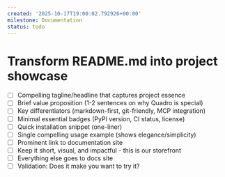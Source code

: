 ```yaml
---
created: '2025-10-17T19:00:02.792926+00:00'
milestone: Documentation
status: todo
---
```


# Transform README.md into project showcase

- [ ] Compelling tagline/headline that captures project essence
- [ ] Brief value proposition (1-2 sentences on why Quadro is special)
- [ ] Key differentiators (markdown-first, git-friendly, MCP integration)
- [ ] Minimal essential badges (PyPI version, CI status, license)
- [ ] Quick installation snippet (one-liner)
- [ ] Single compelling usage example (shows elegance/simplicity)
- [ ] Prominent link to documentation site
- [ ] Keep it short, visual, and impactful - this is our storefront
- [ ] Everything else goes to docs site
- [ ] Validation: Does it make you want to try it?
